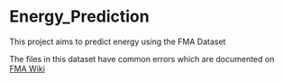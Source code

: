 # Energy_Prediction
This project aims to predict energy using the FMA Dataset

The files in this dataset have common errors which are documented on [FMA Wiki](https://github.com/mdeff/fma/wiki)
